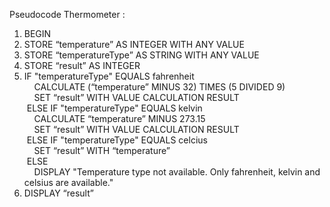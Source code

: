Pseudocode Thermometer :  
1. BEGIN
2. STORE “temperature” AS INTEGER WITH ANY VALUE  
3. STORE “temperatureType” AS STRING WITH ANY VALUE  
4. STORE “result” AS INTEGER  
5. IF "temperatureType" EQUALS fahrenheit  
        &nbsp;&nbsp;&nbsp;&nbsp;CALCULATE (“temperature” MINUS 32) TIMES (5 DIVIDED 9)  
        &nbsp;&nbsp;&nbsp;&nbsp;SET “result” WITH VALUE CALCULATION RESULT  
    &nbsp;ELSE IF "temperatureType" EQUALS kelvin    
        &nbsp;&nbsp;&nbsp;&nbsp;CALCULATE “temperature” MINUS 273.15    
        &nbsp;&nbsp;&nbsp;&nbsp;SET “result” WITH VALUE CALCULATION RESULT   
    &nbsp;ELSE IF "temperatureType" EQUALS celcius    
        &nbsp;&nbsp;&nbsp;&nbsp;SET “result” WITH “temperature”    
    &nbsp;ELSE  
        &nbsp;&nbsp;&nbsp;&nbsp;DISPLAY "Temperature type not available. Only fahrenheit, kelvin and celsius are available."    
6. DISPLAY “result”  
